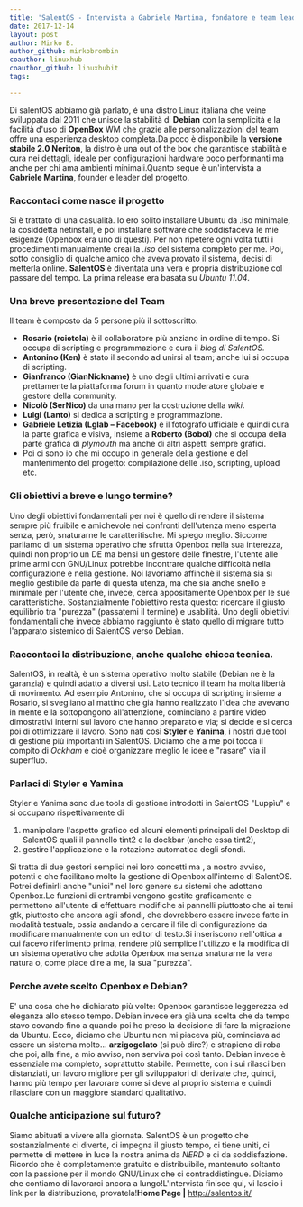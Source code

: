 ```yaml
---
title: 'SalentOS - Intervista a Gabriele Martina, fondatore e team leader del progetto.'
date: 2017-12-14
layout: post
author: Mirko B.
author_github: mirkobrombin
coauthor: linuxhub
coauthor_github: linuxhubit
tags:

---
```

Di salentOS abbiamo già parlato, é una distro Linux italiana che veine sviluppata dal 2011 che unisce la stabilità di <strong>Debian</strong> con la semplicità e la facilità d'uso di <strong>OpenBox</strong> WM che grazie alle personalizzazioni del team offre una esperienza desktop completa.Da poco è disponibile la<strong> versione stabile 2.0 Neriton</strong>, la distro è una out of the box che garantisce stabilità e cura nei dettagli, ideale per configurazioni hardware poco performanti ma anche per chi ama ambienti minimali.Quanto segue è un'intervista a  <strong>Gabriele Martina</strong>, founder e leader del progetto.<h3>Raccontaci come nasce il progetto</h3>Si è trattato di una casualità. Io ero solito installare Ubuntu da .iso minimale, la cosiddetta netinstall, e poi installare software che soddisfaceva le mie esigenze (Openbox era uno di questi). Per non ripetere ogni volta tutti i procedimenti manualmente creai la <em>.iso</em> del sistema completo per me. Poi, sotto consiglio di qualche amico che aveva provato il sistema, decisi di metterla online. <strong>SalentOS</strong> è diventata una vera e propria distribuzione col passare del tempo. La prima release era basata su <em>Ubuntu 11.04</em>.<h3>Una breve presentazione del Team</h3>Il team è composto da 5 persone più il sottoscritto.<ul>    <li><strong>Rosario (rciotola)</strong> è il collaboratore più anziano in ordine di tempo. Si occupa di scripting e programmazione e cura il<em> blog di SalentOS.</em></li>    <li><strong>Antonino (Ken)</strong> è stato il secondo ad unirsi al team; anche lui si occupa di scripting.</li>    <li><strong>Gianfranco (GianNickname)</strong> è uno degli ultimi arrivati e cura prettamente la piattaforma forum in quanto moderatore globale e gestore della community.</li>    <li><strong>Nicolò (SerNico)</strong> da una mano per la costruzione della <em>wiki</em>.</li>    <li><strong>Luigi (Lanto)</strong> si dedica a scripting e programmazione.</li>    <li><strong>Gabriele Letizia (Lglab – Facebook)</strong> è il fotografo ufficiale e quindi cura la parte grafica e visiva, insieme a <strong>Roberto (Bobol)</strong> che si occupa della parte grafica di <em>plymouth</em> ma anche di altri aspetti sempre grafici.</li>    <li>Poi ci sono io che mi occupo in generale della gestione e del mantenimento del progetto: compilazione delle .iso, scripting, upload etc.</li></ul><h3>Gli obiettivi a breve e lungo termine?</h3>Uno degli obiettivi fondamentali per noi è quello di rendere il sistema sempre più fruibile e amichevole nei confronti dell'utenza meno esperta senza, però, snaturarne le caratteritische. Mi spiego meglio. Siccome parliamo di un sistema operativo che sfrutta Openbox nella sua interezza, quindi non proprio un DE ma bensi un gestore delle finestre, l'utente alle prime armi con GNU/Linux potrebbe incontrare qualche difficoltà nella configurazione e nella gestione. Noi lavoriamo affinchè il sistema sia sì meglio gestibile da parte di questa utenza, ma che sia anche snello e minimale per l'utente che, invece, cerca appositamente Openbox per le sue caratteristiche. Sostanzialmente l'obiettivo resta questo: ricercare il giusto equilibrio tra "purezza" (passatemi il termine) e usabilità. Uno degli obiettivi fondamentali che invece abbiamo raggiunto è stato quello di migrare tutto l'apparato sistemico di SalentOS verso Debian.<h3>Raccontaci la distribuzione, anche qualche chicca tecnica.</h3>SalentOS, in realtà, è un sistema operativo molto stabile (Debian ne è la garanzia) e quindi adatto a diversi usi. Lato tecnico il team ha molta libertà di movimento. Ad esempio Antonino, che si occupa di scripting insieme a Rosario, si svegliano al mattino che già hanno realizzato l'idea che avevano in mente e la sottopongono all'attenzione, cominciano a partire video dimostrativi interni sul lavoro che hanno preparato e via; si decide e si cerca poi di ottimizzare il lavoro. Sono nati così <strong>Styler</strong> e <strong>Yanima</strong>, i nostri due tool di gestione più importanti in SalentOS. Diciamo che a me poi tocca il compito di<em> Ockham</em> e cioè organizzare meglio le idee e "rasare" via il superfluo.<h3>Parlaci di Styler e Yamina</h3>Styler e Yanima sono due tools di gestione introdotti in SalentOS "Luppìu" e si occupano rispettivamente di<ol>    <li>manipolare l'aspetto grafico ed alcuni elementi principali del Desktop di SalentOS quali il pannello tint2 e la dockbar (anche essa tint2),</li>    <li>gestire l'applicazione e la rotazione automatica degli sfondi.</li></ol>Si tratta di due gestori semplici nei loro concetti ma , a nostro avviso, potenti e che facilitano molto la gestione di Openbox all'interno di SalentOS. Potrei definirli anche "unici" nel loro genere su sistemi che adottano Openbox.Le funzioni di entrambi vengono gestite graficamente e permettono all'utente di effettuare modifiche ai pannelli piuttosto che ai temi gtk, piuttosto che ancora agli sfondi, che dovrebbero essere invece fatte in modalità testuale, ossia andando a cercare il file di configurazione da modificare manualmente con un editor di testo.Si inseriscono nell'ottica a cui facevo riferimento prima, rendere più semplice l'utilizzo e la modifica di un sistema operativo che adotta Openbox ma senza snaturarne la vera natura o, come piace dire a me, la sua "purezza".<h3>Perche avete scelto Openbox e Debian?</h3>E' una cosa che ho dichiarato più volte: Openbox garantisce leggerezza ed eleganza allo stesso tempo. Debian invece era già una scelta che da tempo stavo covando fino a quando poi ho preso la decisione di fare la migrazione da Ubuntu. Ecco, diciamo che Ubuntu non mi piaceva più, cominciava ad essere un sistema molto... <strong>arzigogolato</strong> (si può dire?) e strapieno di roba che poi, alla fine, a mio avviso, non serviva poi così tanto. Debian invece è essenziale ma completo, soprattutto stabile. Permette, con i sui rilasci ben distanziati, un lavoro migliore per gli sviluppatori di derivate che, quindi, hanno più tempo per lavorare come si deve al proprio sistema e quindi rilasciare con un maggiore standard qualitativo.<h3>Qualche anticipazione sul futuro?</h3>Siamo abituati a vivere alla giornata. SalentOS è un progetto che sostanzialmente ci diverte, ci impegna il giusto tempo, ci tiene uniti, ci permette di mettere in luce la nostra anima da <em>NERD</em> e ci da soddisfazione. Ricordo che è completamente gratuito e distribuibile, mantenuto soltanto con la passione per il mondo GNU/Linux che ci contraddistingue. Diciamo che contiamo di lavorarci ancora a lungo!L'intervista finisce qui, vi lascio i link per la distribuzione, provatela!<strong>Home Page |</strong> <a href="http://salentos.it/">http://salentos.it/</a>